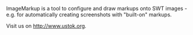 ImageMarkup is a tool to configure and draw markups onto SWT images - e.g. for automatically creating screenshots with "built-on" markups.

Visit us on http://www.ustok.org.
